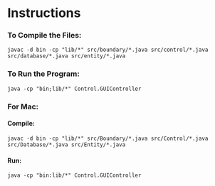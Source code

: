 # Instructions

### To Compile the Files:
`javac -d bin -cp "lib/*" src/boundary/*.java src/control/*.java src/database/*.java src/entity/*.java`

### To Run the Program:
`java -cp "bin;lib/*" Control.GUIController`

### For Mac:
#### Compile:
`javac -d bin -cp "lib/*" src/Boundary/*.java src/Control/*.java src/Database/*.java src/Entity/*.java`

#### Run:
`java -cp "bin:lib/*" Control.GUIController`
